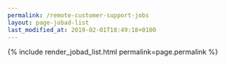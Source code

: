 ```yaml
---
permalink: /remote-customer-support-jobs
layout: page-jobad-list
last_modified_at: 2019-02-01T18:49:18+0100
---
```

{% include render_jobad_list.html permalink=page.permalink %}
